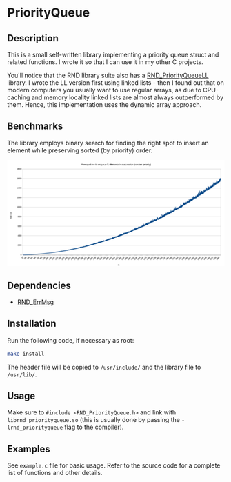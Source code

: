 # PriorityQueue

## Description

This is a small self-written library implementing a priority queue struct and related functions.
I wrote it so that I can use it in my other C projects.

You'll notice that the RND library suite also has a [RND\_PriorityQueueLL](https://github.com/randoragon/rnd-libs/priorityqueueLL)
library. I wrote the LL version first using linked lists - then I found out that on modern computers
you usually want to use regular arrays, as due to CPU-caching and memory locality linked lists are
almost always outperformed by them. Hence, this implementation uses the dynamic array approach.

## Benchmarks

The library employs binary search for finding the right spot to insert an element while preserving
sorted (by priority) order.

![image](https://raw.githubusercontent.com/Randoragon/randoutils/master/c-libs/priorityqueue/benchmark.png)

## Dependencies

- [RND\_ErrMsg](https://github.com/randoragon/rnd-libs/errmsg)

## Installation

Run the following code, if necessary as root:

```sh
make install
```

The header file will be copied to `/usr/include/` and the library file to `/usr/lib/`.

## Usage

Make sure to `#include <RND_PriorityQueue.h>` and link with `librnd_priorityqueue.so` (this is usually
done by passing the `-lrnd_priorityqueue` flag to the compiler).

## Examples

See `example.c` file for basic usage. Refer to the source code for a complete list of functions
and other details.
